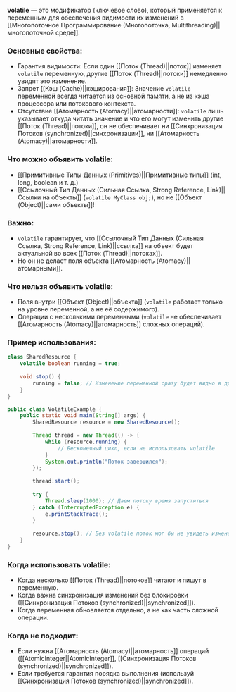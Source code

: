 
**volatile** — это модификатор (ключевое слово), который применяется к переменным для обеспечения видимости их изменений в [[Многопоточное Программирование (Многопоточка, Multithreading)||многопоточной среде]].

### Основные свойства:

- Гарантия видимости: Если один [[Поток (Thread)||поток]] изменяет `volatile` переменную, другие [[Поток (Thread)||потоки]] немедленно увидят это изменение.
- Запрет [[Кэш (Cache)||кэширования]]: Значение `volatile` переменной всегда читается из основной памяти, а не из кэша процессора или потокового контекста.
- Отсутствие [[Атомарность (Atomacy)||атомарности]]: `volatile` лишь указывает откуда читать значение и что его могут изменить другие [[Поток (Thread)||потоки]], он не обеспечивает ни [[Синхронизация Потоков (synchronized)||синхронизации]], ни [[Атомарность (Atomacy)||атомарности]]. 


### Что можно объявить volatile:

- [[Примитивные Типы Данных (Primitives)||Примитивные типы]] (int, long, boolean и т. д.)
- [[Ссылочный Тип Данных (Сильная Ссылка, Strong Reference, Link)||Ссылки на объекты]] (`volatile MyClass obj;`), но не [[Объект (Object)||сами объекты]]!

### Важно:

- `volatile` гарантирует, что [[Ссылочный Тип Данных (Сильная Ссылка, Strong Reference, Link)||ссылка]] на объект будет актуальной во всех [[Поток (Thread)||потоках]].
- Но он не делает поля объекта [[Атомарность (Atomacy)||атомарными]].

### Что нельзя объявить volatile:

- Поля внутри [[Объект (Object)||объекта]] (`volatile` работает только на уровне переменной, а не её содержимого).
- Операции с несколькими переменными (`volatile` не обеспечивает [[Атомарность (Atomacy)||атомарность]] сложных операций).


### Пример использования:

```java
class SharedResource {
    volatile boolean running = true;
    
    void stop() {
        running = false; // Изменение переменной сразу будет видно в других потоках
    }
}

public class VolatileExample {
    public static void main(String[] args) {
        SharedResource resource = new SharedResource();
        
        Thread thread = new Thread(() -> {
            while (resource.running) {
                // Бесконечный цикл, если не использовать volatile
            }
            System.out.println("Поток завершился");
        });
		
        thread.start();
		
        try {
            Thread.sleep(1000); // Даем потоку время запуститься
        } catch (InterruptedException e) {
            e.printStackTrace();
        }
		
        resource.stop(); // Без volatile поток мог бы не увидеть изменения
    }
}
```


### Когда использовать volatile:

- Когда несколько [[Поток (Thread)||потоков]] читают и пишут в переменную.
- Когда важна синхронизация изменений без блокировки ([[Синхронизация Потоков (synchronized)||synchronized]]).
- Когда переменная обновляется отдельно, а не как часть сложной операции.


### Когда не подходит:

- Если нужна [[Атомарность (Atomacy)||атомарность]] операций ([[AtomicInteger||AtomicInteger]], [[Синхронизация Потоков (synchronized)||synchronized]]).
- Если требуется гарантия порядка выполнения (используй [[Синхронизация Потоков (synchronized)||synchronized]]).
